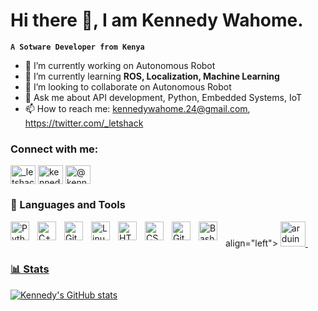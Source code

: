 # Hi there 👋, I am Kennedy Wahome.

**`A Sotware Developer from Kenya`**

- 🔭 I’m currently working on Autonomous Robot
- 🌱 I’m currently learning **ROS, Localization, Machine Learning**
- 👯 I’m looking to collaborate on Autonomous Robot
- 💬 Ask me about API development, Python, Embedded Systems, IoT
- 📫 How to reach me: kennedywahome.24@gmail.com, https://twitter.com/_letshack


<h3 align="left">Connect with me:</h3>
<p align="left">
<a href="https://twitter.com/_letshack" target="blank"><img align="center" src="https://raw.githubusercontent.com/rahuldkjain/github-profile-readme-generator/master/src/images/icons/Social/twitter.svg" alt="_letshack" height="30" width="40" /></a>
<a href="https://linkedin.com/in/kennedy-wahome-222220240" target="blank"><img align="center" src="https://raw.githubusercontent.com/rahuldkjain/github-profile-readme-generator/master/src/images/icons/Social/linked-in-alt.svg" alt="kennedy-wahome-222220240" height="30" width="40" /></a>
<a href="https://medium.com/@kennedywahome.24" target="blank"><img align="center" src="https://raw.githubusercontent.com/rahuldkjain/github-profile-readme-generator/master/src/images/icons/Social/medium.svg" alt="@kennedywahome.24" height="30" width="40" /></a>

### 🧰 Languages and Tools

<img align="left" alt="Python" width="30px" style="padding-right:10px;" src="https://cdn.jsdelivr.net/gh/devicons/devicon/icons/python/python-plain.svg" />
<img align="left" alt="C++" width="30px" style="padding-right:10px;" src="https://cdn.jsdelivr.net/gh/devicons/devicon/icons/cplusplus/cplusplus-line.svg" />
<img align="left" alt="Git" width="30px" style="padding-right:10px;" src="https://cdn.jsdelivr.net/gh/devicons/devicon/icons/git/git-original.svg" />
<img align="left" alt="Linux" width="30px" style="padding-right:10px;" src="https://cdn.jsdelivr.net/gh/devicons/devicon/icons/linux/linux-original.svg" />
<img align="left" alt="HTML" width="30px" style="padding-right:10px;" src="https://cdn.jsdelivr.net/gh/devicons/devicon/icons/html5/html5-plain.svg" />
<img align="left" alt="CSS" width="30px" style="padding-right:10px;" src="https://cdn.jsdelivr.net/gh/devicons/devicon/icons/css3/css3-plain.svg" />
<img align="left" alt="GitHub" width="30px" style="padding-right:10px;" src="https://cdn.jsdelivr.net/gh/devicons/devicon/icons/github/github-original.svg" />
<img align="left" alt="Bash" width="30px" style="padding-right:10px;" src="https://cdn.jsdelivr.net/gh/devicons/devicon/icons/bash/bash-original.svg" />
align="left"> <a href="https://www.arduino.cc/" target="_blank" rel="noreferrer"> <img src="https://cdn.worldvectorlogo.com/logos/arduino-1.svg" alt="arduino" width="40" height="40"/> </a> <a href="https://aws.amazon.com" target="_blank" rel="noreferrer"> <img 
<br />

### 📊 Stats

![Kennedy's GitHub stats](https://github-readme-stats.vercel.app/api?username=wahomekennedy&show_icons=true&theme=gruvbox)
